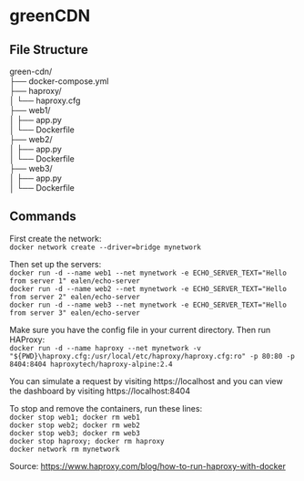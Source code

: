 # greenCDN
## File Structure
green-cdn/  
├── docker-compose.yml  
├── haproxy/  
│   └── haproxy.cfg  
├── web1/  
│   ├── app.py  
│   └── Dockerfile  
├── web2/  
│   ├── app.py  
│   └── Dockerfile  
├── web3/  
│   ├── app.py  
│   └── Dockerfile  
## Commands
First create the network:  
  `docker network create --driver=bridge mynetwork`  
  
Then set up the servers:  
  `docker run -d --name web1 --net mynetwork -e ECHO_SERVER_TEXT="Hello from server 1" ealen/echo-server`  
  `docker run -d --name web2 --net mynetwork -e ECHO_SERVER_TEXT="Hello from server 2" ealen/echo-server`  
  `docker run -d --name web3 --net mynetwork -e ECHO_SERVER_TEXT="Hello from server 3" ealen/echo-server`  
  
Make sure you have the config file in your current directory. Then run HAProxy:  
  `docker run -d --name haproxy --net mynetwork -v "${PWD}\haproxy.cfg:/usr/local/etc/haproxy/haproxy.cfg:ro" -p 80:80 -p 8404:8404 haproxytech/haproxy-alpine:2.4`  

You can simulate a request by visiting https://localhost and you can view the dashboard by visiting https://localhost:8404  

To stop and remove the containers, run these lines:  
`docker stop web1; docker rm web1`  
`docker stop web2; docker rm web2`  
`docker stop web3; docker rm web3`  
`docker stop haproxy; docker rm haproxy`  
`docker network rm mynetwork`  

Source: https://www.haproxy.com/blog/how-to-run-haproxy-with-docker
